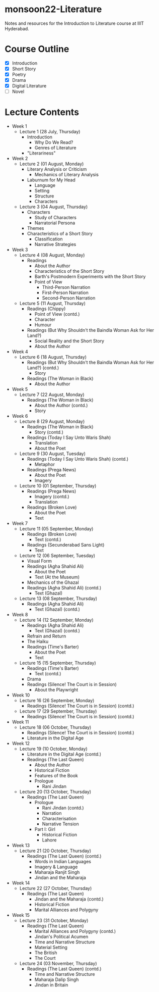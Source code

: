 # monsoon22-Literature
Notes and resources for the Introduction to Literature course at IIIT Hyderabad.

# Course Outline
- [x] Introduction
- [x] Short Story
- [x] Poetry
- [x] Drama
- [x] Digital Literature
- [ ] Novel

# Lecture Contents
* Week 1
    * Lecture 1 (28 July, Thursday)
        - Introduction
            - Why Do We Read?
            - Genres of Literature
        - "Literariness"
* Week 2
    * Lecture 2 (01 August, Monday)
        - Literary Analysis or Criticism
            - Mechanics of Literary Analysis
        - Laburnum for My Head
            - Language
            - Setting
            - Structure
            - Characters
    * Lecture 3 (04 August, Thursday)
        - Characters
            - Study of Characters
            - Narratorial Persona
        - Themes
        - Characteristics of a Short Story
            - Classification
            - Narrative Strategies
* Week 3
    * Lecture 4 (08 August, Monday)
        - Readings
            - About the Author
            - Characteristics of the Short Story
            - Barth's Postmodern Experiments with the Short Story
            - Point of View
                - Third-Person Narration
                - First-Person Narration
                - Second-Person Narration
    * Lecture 5 (11 August, Thursday)
        - Readings (Chippy)
            - Point of View (contd.)
            - Character
            - Humour
        - Readings (But Why Shouldn't the Baindla Woman Ask for Her Land?)
            - Social Reality and the Short Story
            - About the Author
* Week 4
    * Lecture 6 (18 August, Thursday)
        - Readings (But Why Shouldn't the Baindla Woman Ask for Her Land?) (contd.)
            - Story
        - Readings (The Woman in Black)
            - About the Author
* Week 5
    * Lecture 7 (22 August, Monday)
        - Readings (The Woman in Black)
            - About the Author (contd.)
            - Story
* Week 6
    * Lecture 8 (29 August, Monday)
        - Readings (The Woman in Black)
            - Story (contd.)
        - Readings (Today I Say Unto Waris Shah)
            - Translation
            - About the Poet
    * Lecture 9 (30 August, Tuesday)
        - Readings (Today I Say Unto Waris Shah) (contd.)
            - Metaphor
        - Readings (Prega News)
            - About the Poet
            - Imagery
    * Lecture 10 (01 September, Thursday)
        - Readings (Prega News)
            - Imagery (contd.)
            - Translation
        - Readings (Broken Love)
            - About the Poet
            - Text
* Week 7
    * Lecture 11 (05 September, Monday)
        - Readings (Broken Love)
            - Text (contd.)
        - Readings (Secunderabad Sans Light)
            - Text
    * Lecture 12 (06 September, Tuesday)
        - Visual Form
        - Readings (Agha Shahid Ali)
            - About the Poet
            - Text (At the Museum)
        - Mechanics of the Ghazal
        - Readings (Agha Shahid Ali) (contd.)
            - Text (Ghazal)
    * Lecture 13 (08 September, Thursday)
        - Readings (Agha Shahid Ali)
            - Text (Ghazal) (contd.)
* Week 8
    * Lecture 14 (12 September, Monday)
        - Readings (Agha Shahid Ali)
            - Text (Ghazal) (contd.)
        - Refrain and Return
        - The Haiku
        - Readings (Time's Barter)
            - About the Poet
            - Text
    * Lecture 15 (15 September, Thursday)
        - Readings (Time's Barter)
            - Text (contd.)
        - Drama
        - Readings (Silence! The Court is in Session)
            - About the Playwright
* Week 10
    * Lecture 16 (26 September, Monday)
        - Readings (Silence! The Court is in Session) (contd.)
    * Lecture 17 (29 September, Thursday)
        - Readings (Silence! The Court is in Session) (contd.)
* Week 11
    * Lecture 18 (06 October, Thursday)
        - Readings (Silence! The Court is in Session) (contd.)
        - Literature in the Digital Age
* Week 12
    * Lecture 19 (10 October, Monday)
        - Literature in the Digital Age (contd.)
        - Readings (The Last Queen)
            - About the Author
            - Historical Fiction
            - Features of the Book
            - Prologue
                - Rani Jindan
    * Lecture 20 (13 October, Thursday)
        - Readings (The Last Queen)
            - Prologue
                - Rani Jindan (contd.)
                - Narration
                - Characterisation
                - Narrative Tension
            - Part I: Girl
                - Historical Fiction
                - Lahore
* Week 13
    * Lecture 21 (20 October, Thursday)
        - Readings (The Last Queen) (contd.)
            - Words in Indian Languages
            - Imagery & Language
            - Maharaja Ranjit Singh
            - Jindan and the Maharaja
* Week 14
    * Lecture 22 (27 October, Thursday)
        - Readings (The Last Queen)
            - Jindan and the Maharaja (contd.)
            - Historical Fiction
            - Marital Alliances and Polygyny
* Week 15
    * Lecture 23 (31 October, Monday)
        - Readings (The Last Queen)
            - Marital Alliances and Polygyny (contd.)
            - Jindan's Political Acumen
            - Time and Narrative Structure
            - Material Setting
            - The British
            - The Court
    * Lecture 24 (03 November, Thursday)
        - Readings (The Last Queen) (contd.)
            - Time and Narrative Structure
            - Maharaja Dalip Singh
            - Jindan in Britain